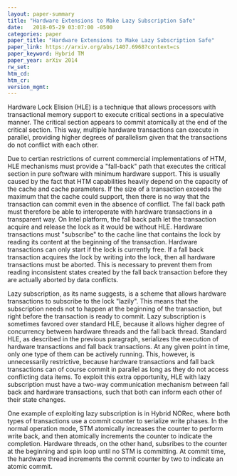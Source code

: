 ```yaml
---
layout: paper-summary
title: "Hardware Extensions to Make Lazy Subscription Safe"
date:   2018-05-29 03:07:00 -0500
categories: paper
paper_title: "Hardware Extensions to Make Lazy Subscription Safe"
paper_link: https://arxiv.org/abs/1407.6968?context=cs
paper_keyword: Hybrid TM
paper_year: arXiv 2014
rw_set: 
htm_cd: 
htm_cr: 
version_mgmt: 
---
```


Hardware Lock Elision (HLE) is a technique that allows processors with transactional memory support to
execute critical sections in a speculative manner. The critical section appears to commit atomically at the 
end of the critical section. This way, multiple hardware transactions can execute in parallel, providing higher
degrees of parallelism given that the transactions do not conflict with each other.

Due to certian restrictions of current commercial implementations of HTM, HLE mechanisms must provide a "fall-back" 
path that executes the critical section in pure software with minimum hardware support. This is usually caused by the 
fact that HTM capabilities heavily depend on the capacity of the cache and cache parameters. If the size of a transaction
exceeds the maximum that the cache could support, then there is no way that the transaction can commit even
in the absence of conflict. The fall back path must therefore be able to interoperate with hardware transactions in a 
transparent way. On Intel platform, the fall back path let the transaction acquire and release the lock as it would be 
without HLE. Hardware transactions must "subscribe" to the cache line that contains the lock by reading its content at
the beginning of the transaction. Hardware transactions can only start if the lock is currently free. If a fall back
transaction acquires the lock by writing into the lock, then all hardware transactions must be aborted. This is 
necessary to prevent them from reading inconsistent states created by the fall back transaction before they are 
actually aborted by data conflicts.

Lazy subscription, as its name suggests, is a scheme that allows hardware transactions to subscribe to the lock
"lazily". This means that the subscription needs not to happen at the beginning of the transaction, but right before 
the transaction is ready to commit. Lazy subscription is sometimes favored over standard HLE, because it allows higher 
degree of concurrency between hardware threads and the fall back thread. Standard HLE, as described in the previous 
paragraph, serializes the execution of hardware transactions and fall back transactions. At any given point in time,
only one type of them can be actively running. This, however, is unnecessarily restrictive, because hardware transactions
and fall back transactions can of course commit in parallel as long as they do not access conflicting data items. To exploit
this extra opportunity, HLE with lazy subscription must have a two-way communication mechanism between fall back and 
hardware transactions, such that both can inform each other of their state changes. 

One example of exploiting lazy subscription is in Hybrid NORec, where both types of transactions use a commit counter
to serialize write phases. In the normal operation mode, STM atomically increases the counter to perform write back, 
and then atomically increments the counter to indicate the completion. Hardware threads, on the other hand, subsribes 
to the counter at the beginning and spin loop until no STM is committing. At commit time, the hardware thread increments 
the commit counter by two to indicate an atomic commit. 